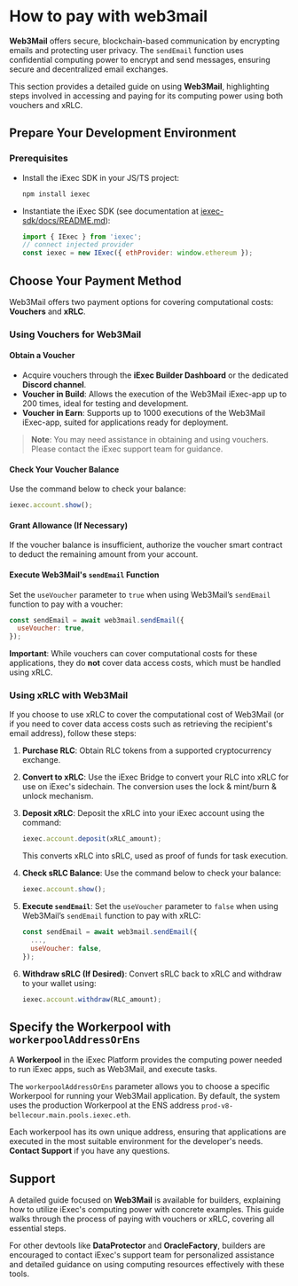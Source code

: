 # How to pay with web3mail

**Web3Mail** offers secure, blockchain-based communication by encrypting emails
and protecting user privacy. The `sendEmail` function uses confidential
computing power to encrypt and send messages, ensuring secure and decentralized
email exchanges.

This section provides a detailed guide on using **Web3Mail**, highlighting steps
involved in accessing and paying for its computing power using both vouchers and
xRLC.

## Prepare Your Development Environment

### Prerequisites

- Install the iExec SDK in your JS/TS project:

  ```sh
  npm install iexec
  ```

- Instantiate the iExec SDK (see documentation at
  [iexec-sdk/docs/README.md](https://github.com/iExecBlockchainComputing/iexec-sdk/blob/master/docs/README.md)):

  ```javascript
  import { IExec } from 'iexec';
  // connect injected provider
  const iexec = new IExec({ ethProvider: window.ethereum });
  ```

## Choose Your Payment Method

Web3Mail offers two payment options for covering computational costs:
**Vouchers** and **xRLC**.

### Using Vouchers for Web3Mail

#### Obtain a Voucher

- Acquire vouchers through the **iExec Builder Dashboard** or the dedicated
  **Discord channel**.
- **Voucher in Build**: Allows the execution of the Web3Mail iExec-app up to 200
  times, ideal for testing and development.
- **Voucher in Earn**: Supports up to 1000 executions of the Web3Mail iExec-app,
  suited for applications ready for deployment.

> **Note**: You may need assistance in obtaining and using vouchers. Please
> contact the iExec support team for guidance.

#### Check Your Voucher Balance

Use the command below to check your balance:

```javascript
iexec.account.show();
```

#### Grant Allowance (If Necessary)

If the voucher balance is insufficient, authorize the voucher smart contract to
deduct the remaining amount from your account.

#### Execute Web3Mail's `sendEmail` Function

Set the `useVoucher` parameter to `true` when using Web3Mail’s `sendEmail`
function to pay with a voucher:

```javascript
const sendEmail = await web3mail.sendEmail({
  useVoucher: true,
});
```

**Important**: While vouchers can cover computational costs for these
applications, they do **not** cover data access costs, which must be handled
using xRLC.

### Using xRLC with Web3Mail

If you choose to use xRLC to cover the computational cost of Web3Mail (or if you
need to cover data access costs such as retrieving the recipient's email
address), follow these steps:

1. **Purchase RLC**: Obtain RLC tokens from a supported cryptocurrency exchange.
2. **Convert to xRLC**: Use the iExec Bridge to convert your RLC into xRLC for
   use on iExec's sidechain. The conversion uses the lock & mint/burn & unlock
   mechanism.
3. **Deposit xRLC**: Deposit the xRLC into your iExec account using the command:

   ```javascript
   iexec.account.deposit(xRLC_amount);
   ```

   This converts xRLC into sRLC, used as proof of funds for task execution.

4. **Check sRLC Balance**: Use the command below to check your balance:

   ```javascript
   iexec.account.show();
   ```

5. **Execute `sendEmail`**: Set the `useVoucher` parameter to `false` when using
   Web3Mail’s `sendEmail` function to pay with xRLC:

   ```javascript
   const sendEmail = await web3mail.sendEmail({
     ...,
     useVoucher: false,
   });
   ```

6. **Withdraw sRLC (If Desired)**: Convert sRLC back to xRLC and withdraw to
   your wallet using:

   ```javascript
   iexec.account.withdraw(RLC_amount);
   ```

## Specify the Workerpool with `workerpoolAddressOrEns`

A **Workerpool** in the iExec Platform provides the computing power needed to
run iExec apps, such as Web3Mail, and execute tasks.

The `workerpoolAddressOrEns` parameter allows you to choose a specific
Workerpool for running your Web3Mail application. By default, the system uses
the production Workerpool at the ENS address
`prod-v8-bellecour.main.pools.iexec.eth`.

Each workerpool has its own unique address, ensuring that applications are
executed in the most suitable environment for the developer's needs. **Contact
Support** if you have any questions.

## Support

A detailed guide focused on **Web3Mail** is available for builders, explaining
how to utilize iExec's computing power with concrete examples. This guide walks
through the process of paying with vouchers or xRLC, covering all essential
steps.

For other devtools like **DataProtector** and **OracleFactory**, builders are
encouraged to contact iExec's support team for personalized assistance and
detailed guidance on using computing resources effectively with these tools.
